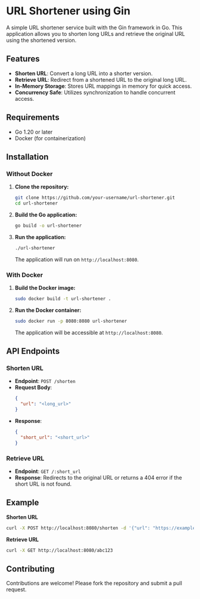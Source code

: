 # URL Shortener using Gin

A simple URL shortener service built with the Gin framework in Go. This application allows you to shorten long URLs and retrieve the original URL using the shortened version.

## Features

- **Shorten URL**: Convert a long URL into a shorter version.
- **Retrieve URL**: Redirect from a shortened URL to the original long URL.
- **In-Memory Storage**: Stores URL mappings in memory for quick access.
- **Concurrency Safe**: Utilizes synchronization to handle concurrent access.

## Requirements

- Go 1.20 or later
- Docker (for containerization)

## Installation

### Without Docker

1. **Clone the repository:**

   ```bash
   git clone https://github.com/your-username/url-shortener.git
   cd url-shortener
   ```

2. **Build the Go application:**

   ```bash
   go build -o url-shortener
   ```

3. **Run the application:**

   ```bash
   ./url-shortener
   ```

   The application will run on `http://localhost:8080`.

### With Docker

1. **Build the Docker image:**

   ```bash
   sudo docker build -t url-shortener .
   ```

2. **Run the Docker container:**

   ```bash
   sudo docker run -p 8080:8080 url-shortener
   ```

   The application will be accessible at `http://localhost:8080`.

## API Endpoints

### Shorten URL

- **Endpoint**: `POST /shorten`
- **Request Body**:
  ```json
  {
    "url": "<long_url>"
  }
  ```
- **Response**:
  ```json
  {
    "short_url": "<short_url>"
  }
  ```

### Retrieve URL

- **Endpoint**: `GET /:short_url`
- **Response**: Redirects to the original URL or returns a 404 error if the short URL is not found.

## Example

**Shorten URL**

```bash
curl -X POST http://localhost:8080/shorten -d '{"url": "https://example.com"}' -H "Content-Type: application/json"
```

**Retrieve URL**

```bash
curl -X GET http://localhost:8080/abc123
```

## Contributing

Contributions are welcome! Please fork the repository and submit a pull request.
